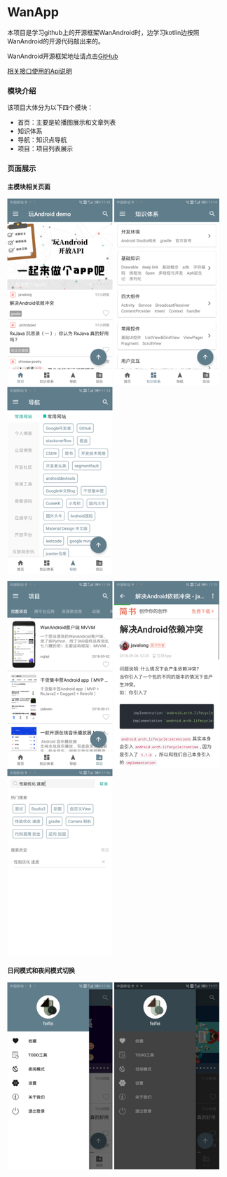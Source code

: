 # WanApp

本项目是学习github上的开源框架WanAndroid时，边学习kotlin边按照WanAndroid的开源代码敲出来的。

WanAndroid开源框架地址请点击[GitHub](https://github.com/iceCola7/WanAndroid)

[相关接口使用的Api说明](http://www.wanandroid.com/blog/show/2)

### 模块介绍

该项目大体分为以下四个模块：

* 首页：主要是轮播图展示和文章列表
* 知识体系
* 导航：知识点导航
* 项目：项目列表展示

### 页面展示

#### 主模块相关页面

<img src="./screenshot/首页.png" width="240px"/>&nbsp;<img src="./screenshot/2-1知识体系.png" width="240px"/>&nbsp;<img src="./screenshot/3-1导航.png" width="240px"/>

<img src="./screenshot/4-1项目.png" width="240px"/>&nbsp;<img src="./screenshot/1-2文章详情.png" width="240px"/>&nbsp;<img src="./screenshot/1-3搜索.png" width="240px"/>

#### 日间模式和夜间模式切换

<img src="./screenshot/侧滑页.png" width="240px"/>&nbsp;<img src="./screenshot/夜间模式.png" width="240px"/>



